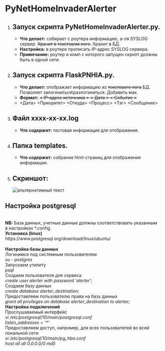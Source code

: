 # PyNetHomeInvaderAlerter
<ol>
<li><h2>Запуск скрипта PyNetHomeInvaderAlerter.py.</h2></li>
<ul>
<li><b>Что делает:</b> собирает с роутера информацию, а-ля SYSLOG сервер. <del>Хранит в текстовом логе.</del> Хранит в БД.</li>
<li><b>Настройка:</b> в роутере прописать IP-адрес SYSLOG сервера.</li>
<li><b>Примечание:</b> роутер и комп с которого запущен скрипт должны быть в одной сети.</li>
</ul>
  
<li><h2>Запуск скрипта FlaskPNHIA.py.</h2></li>
<ul>
<li><b>Что делает:</b> отображает информацию из <s>текстового лога</s> БД. Позволяет залогиниться\разлогиниться. Добавить мак.</li>
<li><b>Формат:</b> <s>< IP-адрес источника > < Дата > < Событие ></s></li>
<li> <Дата> <Приоритет> <Откуда> <IP> <Процесс> <Тэг> <Сообщение> </li> 
</ul>

<li><h2>Файл xxxx-xx-xx.log </h2></li>
<ul>
<li><b>Что содержит:</b> тестовая информация для отображения.</li>
</ul>

<li><h2>Папка templates.</h2></li>
<ul>
<li><b>Что содержит:</b> собрание html-страниц для отображения информации.</li>
</ul>

<li><h2>Скриншот:</h2></li>
<img src="https://github.com/dim5x/PyNetHomeInvaderAlerter/raw/master/Screenshot.PNG" alt="альтернативный текст">  
</ol>

<h2>Настройка postgresql</h2><br/>
<b>NB:</b> База данных, учетные данные должны соответствовать указанным в настройках *.config.<br/>
<b>Установка (linux)</b><br/>
https://www.postgresql.org/download/linux/ubuntu/<br/>
<br/><b>Настройка базы данных</b><br/>
Логинимся под системным пользователем<br/>
<i>su - postgres</i><br/>
Запускаем утилиту<br/>
<i>psql</i><br/>
Создаем пользователя для сервиса</li><br/>
<i>create user alerter with password 'alerter';</i><br/>
Создаем базу данных<br/>
<i>create database alerter_destination;</i><br/>
Предоставляем пользователю права на базу данных<br/>
<i>grant all privileges on database alerter_destination to alerter;</i><br/>
<b>Настройка подключений</b><br/>
Прослушаваемый интерфейс<br/>
<i>vi /etc/postgresql/10/main/postgresql.conf</i><br/>
<i>listen_addresses = '*'</i><br/>
Предоставляем доступ, например, для всех пользователей во всей локальной сети<br/>
<i>vi /etc/postgresql/10/main/pg_hba.conf</i><br/>
<i>host	all	all	0.0.0.0/0	md5</i>
